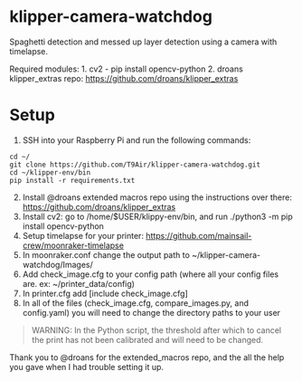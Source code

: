 # klipper-camera-watchdog
Spaghetti detection and messed up layer detection using a camera with timelapse.

Required modules:
    1. cv2 - pip install opencv-python
    2. droans klipper_extras repo: https://github.com/droans/klipper_extras

# Setup
1. SSH into your Raspberry Pi and run the following commands:
 ```
cd ~/
git clone https://github.com/T9Air/klipper-camera-watchdog.git
cd ~/klipper-env/bin
pip install -r requirements.txt
```
2. Install @droans extended macros repo using the instructions over there: https://github.com/droans/klipper_extras
3. Install cv2: go to /home/$USER/klippy-env/bin, and run ./python3 -m pip install opencv-python
4. Setup timelapse for your printer: https://github.com/mainsail-crew/moonraker-timelapse
5. In moonraker.conf change the output path to ~/klipper-camera-watchdog/Images/
6. Add check_image.cfg to your config path (where all your config files are. ex: ~/printer_data/config)
7. In printer.cfg add [include check_image.cfg]
8. In all of the files (check_image.cfg, compare_images.py, and config.yaml) you will need to change the directory paths to your user

>WARNING: In the Python script, the threshold after which to cancel the print has not been calibrated and will need to be changed.

Thank you to @droans for the extended_macros repo, and the all the help you gave when I had trouble setting it up.
